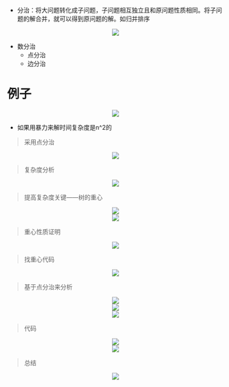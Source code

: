 - 分治：将大问题转化成子问题，子问题相互独立且和原问题性质相同。将子问题的解合并，就可以得到原问题的解。如归并排序

<div align="center">
<img src="./pic/1-1.png">
</div>

- 数分治
  - 点分治
  - 边分治

# 例子

<div align="center">
<img src="./pic/1-2.png">
</div>

- 如果用暴力来解时间复杂度是n^2的

> 采用点分治
<div align="center">
<img src="./pic/1-3.png">
</div>

> 复杂度分析

<div align="center">
<img src="./pic/1-4.png">
</div>

> 提高复杂度关键——树的重心
<div align="center">
<img src="./pic/1-5.png">
</div>
<div align="center">
<img src="./pic/1-6.png">
</div>

> 重心性质证明
<div align="center">
<img src="./pic/1-7.png">
</div>

> 找重心代码
<div align="center">
<img src="./pic/1-8.png">
</div>

> 基于点分治来分析

<div align="center">
<img src="./pic/1-9.png">
</div>

<div align="center">
<img src="./pic/1-90.png">
</div>  

<div align="center">
<img src="./pic/1-10.png">
</div>  

> 代码


<div align="center">
<img src="./pic/1-11.png">
</div>  
<div align="center">
<img src="./pic/1-12.png">
</div>  

> 总结
<div align="center">
<img src="./pic/1-13.png">
</div>  